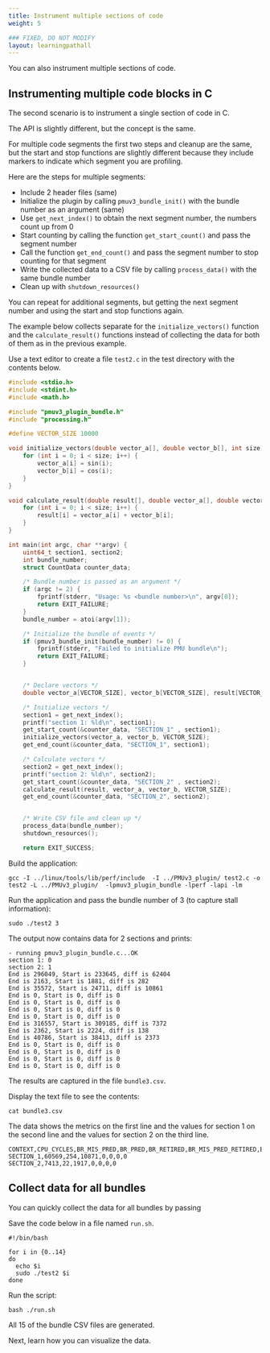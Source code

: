 ```yaml
---
title: Instrument multiple sections of code
weight: 5

### FIXED, DO NOT MODIFY
layout: learningpathall
---
```


You can also instrument multiple sections of code. 



## Instrumenting multiple code blocks in C 

The second scenario is to instrument a single section of code in C. 

The API is slightly different, but the concept is the same. 

For multiple code segments the first two steps and cleanup are the same, but the start and stop functions are slightly different because they include markers to indicate which segment you are profiling.

Here are the steps for multiple segments:
- Include 2 header files (same)
- Initialize the plugin by calling `pmuv3_bundle_init()` with the bundle number as an argument (same)
- Use `get_next_index()` to obtain the next segment number, the numbers count up from 0
- Start counting by calling the function `get_start_count()` and pass the segment number
- Call the function `get_end_count()` and pass the segment number to stop counting for that segment
- Write the collected data to a CSV file by calling `process_data()` with the same bundle number
- Clean up with `shutdown_resources()` 

You can repeat for additional segments, but getting the next segment number and using the start and stop functions again.

The example below collects separate for the `initialize_vectors()` function and the `calculate_result()` functions instead of collecting the data for both of them as in the previous example. 

Use a text editor to create a file `test2.c` in the test directory with the contents below.

```C
#include <stdio.h>
#include <stdint.h>
#include <math.h>

#include "pmuv3_plugin_bundle.h"
#include "processing.h"

#define VECTOR_SIZE 10000

void initialize_vectors(double vector_a[], double vector_b[], int size) {
    for (int i = 0; i < size; i++) {
        vector_a[i] = sin(i);
        vector_b[i] = cos(i);
    }
}

void calculate_result(double result[], double vector_a[], double vector_b[], int size) {
    for (int i = 0; i < size; i++) {
        result[i] = vector_a[i] + vector_b[i];
    }
}

int main(int argc, char **argv) {
    uint64_t section1, section2;
    int bundle_number;
    struct CountData counter_data;

    /* Bundle number is passed as an argument */
    if (argc != 2) {
        fprintf(stderr, "Usage: %s <bundle number>\n", argv[0]);
        return EXIT_FAILURE;
    }
    bundle_number = atoi(argv[1]);

    /* Initialize the bundle of events */
    if (pmuv3_bundle_init(bundle_number) != 0) {
        fprintf(stderr, "Failed to initialize PMU bundle\n");
        return EXIT_FAILURE;
    }


    /* Declare vectors */
    double vector_a[VECTOR_SIZE], vector_b[VECTOR_SIZE], result[VECTOR_SIZE];

    /* Initialize vectors */
    section1 = get_next_index();
    printf("section 1: %ld\n", section1);
    get_start_count(&counter_data, "SECTION_1" , section1);
    initialize_vectors(vector_a, vector_b, VECTOR_SIZE);
    get_end_count(&counter_data, "SECTION_1", section1);

    /* Calculate vectors */
    section2 = get_next_index();
    printf("section 2: %ld\n", section2);
    get_start_count(&counter_data, "SECTION_2" , section2);
    calculate_result(result, vector_a, vector_b, VECTOR_SIZE);
    get_end_count(&counter_data, "SECTION_2", section2);


    /* Write CSV file and clean up */
    process_data(bundle_number);
    shutdown_resources();

    return EXIT_SUCCESS;
```

Build the application:

```console
gcc -I ../linux/tools/lib/perf/include  -I ../PMUv3_plugin/ test2.c -o test2 -L ../PMUv3_plugin/  -lpmuv3_plugin_bundle -lperf -lapi -lm
```

Run the application and pass the bundle number of 3 (to capture stall information):

```console
sudo ./test2 3
```

The output now contains data for 2 sections and prints:

```output
- running pmuv3_plugin_bundle.c...OK
section 1: 0
section 2: 1
End is 296049, Start is 233645, diff is 62404
End is 2163, Start is 1881, diff is 282
End is 35572, Start is 24711, diff is 10861
End is 0, Start is 0, diff is 0
End is 0, Start is 0, diff is 0
End is 0, Start is 0, diff is 0
End is 0, Start is 0, diff is 0
End is 316557, Start is 309185, diff is 7372
End is 2362, Start is 2224, diff is 138
End is 40786, Start is 38413, diff is 2373
End is 0, Start is 0, diff is 0
End is 0, Start is 0, diff is 0
End is 0, Start is 0, diff is 0
End is 0, Start is 0, diff is 0
```

The results are captured in the file `bundle3.csv`.

Display the text file to see the contents:

```console
cat bundle3.csv
```

The data shows the metrics on the first line and the values for section 1 on the second line and the values for section 2 on the third line.

```output
CONTEXT,CPU_CYCLES,BR_MIS_PRED,BR_PRED,BR_RETIRED,BR_MIS_PRED_RETIRED,BR_IMMED_SPEC,BR_INDIRECT_SPEC
SECTION_1,60569,254,10871,0,0,0,0
SECTION_2,7413,22,1917,0,0,0,0
```

## Collect data for all bundles

You can quickly collect the data for all bundles by passing 

Save the code below in a file named `run.sh`.

```console
#!/bin/bash

for i in {0..14}
do
  echo $i
  sudo ./test2 $i
done
```

Run the script:

```console
bash ./run.sh
```

All 15 of the bundle CSV files are generated. 

Next, learn how you can visualize the data.

